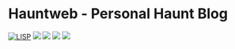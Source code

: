 # Hauntweb - Personal Haunt Blog
<a href="https://www.gnu.org/software/guile/"><img src="https://luis-felipe.gitlab.io/media/badges/gnu-guile-made.svg" alt="LISP"></a>
<img src="https://i.imgur.com/GHX6W1j.png">
<img src="https://i.imgur.com/F3JAl1y.png">
<img src="https://i.imgur.com/1rSR1mI.png">
<img src="https://i.imgur.com/LwUs11T.png">
